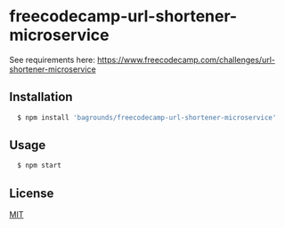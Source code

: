 # freecodecamp-url-shortener-microservice

See requirements here: https://www.freecodecamp.com/challenges/url-shortener-microservice

## Installation

``` bash
  $ npm install 'bagrounds/freecodecamp-url-shortener-microservice'
```

## Usage
``` bash
  $ npm start
```

## License
[MIT][license-url]

[license-url]: LICENSE

